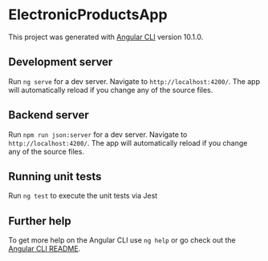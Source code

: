 # ElectronicProductsApp

This project was generated with [Angular CLI](https://github.com/angular/angular-cli) version 10.1.0.

## Development server

Run `ng serve` for a dev server. Navigate to `http://localhost:4200/`. The app will automatically reload if you change any of the source files.

## Backend server

Run `npm run json:server` for a dev server. Navigate to `http://localhost:4200/`. The app will automatically reload if you change any of the source files.

## Running unit tests

Run `ng test` to execute the unit tests via Jest

## Further help

To get more help on the Angular CLI use `ng help` or go check out the [Angular CLI README](https://github.com/angular/angular-cli/blob/master/README.md).
